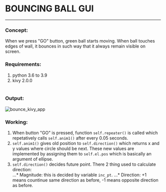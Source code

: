 # BOUNCING BALL GUI
---
### Concept:
When we press "GO" button, green ball starts moving. When ball touches edges of wall, it bounces in such way that it always remain visible on screen. <br/>
### Requirements:
1. python 3.6 to 3.9
2. kivy 2.0.0 <br/><br/>
### Output:
![bounce_kivy_app](https://user-images.githubusercontent.com/70983924/139490394-6c5bf01a-da65-4167-9dcb-72135782be9d.png)

### Working:
1. When button "GO" is pressed, function `self.repeater()` is called which repetatively calls `self.anim1()` after every 0.05 seconds.<br/>
2. `self.anim1()` gives old position to `self.direction()` which returns x and y values where circle should be next. These new values are implemented by assigning them to `self.el.pos` which is basically an argument of ellipse.<br/>
3. `self.direction()` decides future point. There 2 thing used to calculate direction:<br/>
...* Magnitude: this is decided by variable `inc_pt`.
...* Direction: +1 means countinue same direction as before, -1 means opposite direction as before.
